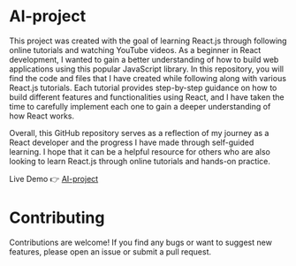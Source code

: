 # AI-project
This project was created with the goal of learning React.js through following online tutorials and watching YouTube videos. As a beginner in React development, I wanted to gain a better understanding of how to build web applications using this popular JavaScript library.
In this repository, you will find the code and files that I have created while following along with various React.js tutorials. Each tutorial provides step-by-step guidance on how to build different features and functionalities using React, and I have taken the time to carefully implement each one to gain a deeper understanding of how React works.

Overall, this GitHub repository serves as a reflection of my journey as a React developer and the progress I have made through self-guided learning. I hope that it can be a helpful resource for others who are also looking to learn React.js through online tutorials and hands-on practice.

Live Demo 👉 [AI-project](https://ai-project-nilooban.vercel.app/) 

# Contributing
Contributions are welcome! If you find any bugs or want to suggest new features, please open an issue or submit a pull request.

